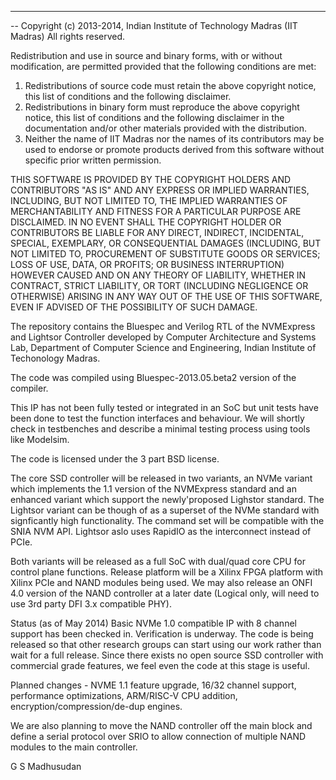 -------------------------------------------------------------------------------
-- 
Copyright (c) 2013-2014, Indian Institute of Technology Madras (IIT Madras)
All rights reserved.

Redistribution and use in source and binary forms, with or without modification, are permitted provided that the following 
conditions are met:

1. Redistributions of source code must retain the above copyright notice, this list of conditions and the following disclaimer.
2. Redistributions in binary form must reproduce the above copyright notice, this list of conditions and the following disclaimer 
      in the documentation and/or other materials provided with the distribution.
3. Neither the name of IIT Madras  nor the names of its contributors may be used to endorse or promote products derived from 
      this software without specific prior written permission.

THIS SOFTWARE IS PROVIDED BY THE COPYRIGHT HOLDERS AND CONTRIBUTORS "AS IS" AND ANY EXPRESS OR IMPLIED WARRANTIES, 
INCLUDING, BUT NOT LIMITED TO, THE IMPLIED WARRANTIES OF MERCHANTABILITY AND FITNESS FOR A PARTICULAR PURPOSE ARE DISCLAIMED. 
IN NO EVENT SHALL THE COPYRIGHT HOLDER OR CONTRIBUTORS BE LIABLE FOR ANY DIRECT, INDIRECT, INCIDENTAL, SPECIAL, EXEMPLARY, 
OR CONSEQUENTIAL DAMAGES (INCLUDING, BUT NOT LIMITED TO, PROCUREMENT OF SUBSTITUTE GOODS OR SERVICES; LOSS OF USE, DATA, OR PROFITS; 
OR BUSINESS INTERRUPTION) HOWEVER CAUSED AND ON ANY THEORY OF LIABILITY, WHETHER IN CONTRACT, STRICT LIABILITY, 
OR TORT (INCLUDING NEGLIGENCE OR OTHERWISE) ARISING IN ANY WAY OUT OF THE USE OF THIS SOFTWARE, EVEN IF ADVISED OF THE POSSIBILITY OF SUCH DAMAGE.



The repository contains the Bluespec and Verilog RTL of 
the NVMExpress and Lightsor Controller 
developed by Computer Architecture and Systems Lab, Department of Computer Science and Engineering, 
Indian Institute of Techonology Madras.

The code was compiled using Bluespec-2013.05.beta2 version of the compiler. 

This IP has not been fully tested or integrated in an SoC but unit tests have been done
to test the function interfaces and behaviour. We will shortly check in testbenches and
describe a minimal testing process using tools like Modelsim.

The code is licensed under the 3 part BSD license.

The core SSD controller will be released in two variants, an NVMe variant which implements
the 1.1 version of the NVMExpress standard and an enhanced variant which support the newly'proposed 
Lighstor standard. The Lightsor variant can be though of as a superset of the NVMe standard with signficantly
high functionality. The command set will be compatible with the SNIA NVM API. Lightsor aslo uses RapidIO as the
interconnect instead of PCIe.

Both variants will be released as a full SoC with dual/quad core CPU for control plane functions.
Release platform will be a Xilinx FPGA platform with Xilinx PCIe and NAND modules being used. We may also
release an ONFI 4.0 version of the NAND controller at a later date (Logical only, will need to use 3rd party 
DFI 3.x compatible PHY).

Status (as of May 2014)
Basic NVMe 1.0 compatible IP with 8 channel support has been checked in. Verification is underway.
The code is being released so that other research groups can start using our work rather than wait for a
full release. Since there exists no open source SSD controller with commercial grade features, we feel 
even the code at this stage is useful.

Planned changes - NVME 1.1 feature upgrade, 16/32 channel
support, performance optimizations, ARM/RISC-V CPU addition, encryption/compression/de-dup engines.

We are also planning to move the NAND controller off the main block and define a serial protocol over 
SRIO to allow connection of multiple NAND modules to the main controller. 

G S Madhusudan

